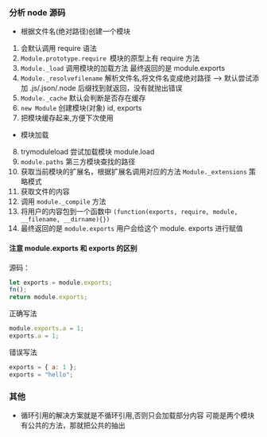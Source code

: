 ### 分析 node 源码

- 根据文件名(绝对路径)创建一个模块

1. 会默认调用 require 语法
2. `Module.prototype.require `模块的原型上有 require 方法
3. `Module._load` 调用模块的加载方法 最终返回的是 module.exports
4. `Module._resolvefilename` 解析文件名,将文件名变成绝对路径 --> 默认尝试添加 .js/.json/.node 后缀找到就返回，没有就抛出错误
5. `Module._cache` 默认会判断是否存在缓存
6. `new Module` 创建模块(对象) id, exports
7. 把模块缓存起来,方便下次使用

- 模块加载

8. trymoduleload 尝试加载模块 module.load
9. `module.paths` 第三方模块查找的路径
10. 获取当前模块的扩展名，根据扩展名调用对应的方法 `Module._extensions` 策略模式
11. 获取文件的内容
12. 调用 `module._compile` 方法
13. 将用户的内容包到一个函数中 `(function(exports, require, module, __filename, __dirname){})`
14. 最终返回的是 `module.exports` 用户会给这个 module. exports 进行赋值

#### 注意 module.exports 和 exports 的区别

源码：

```js
let exports = module.exports;
fn();
return module.exports;
```

正确写法

```js
module.exports.a = 1;
exports.a = 1;
```

错误写法

```js
exports = { a: 1 };
exports = "hello";
```

### 其他

- 循环引用的解决方案就是不循环引用,否则只会加载部分内容
可能是两个模块有公共的方法，那就把公共的抽出
